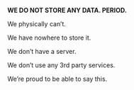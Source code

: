 **WE DO NOT STORE ANY DATA. PERIOD.**

We physically can’t.

We have nowhere to store it.

We don’t have a server.

We don’t use any 3rd party services.

We’re proud to be able to say this.
